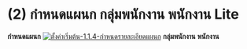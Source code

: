 # (2)    กำหนดแผนก กลุ่มพนักงาน พนักงาน Lite

**กำหนดแผนก** [![ตั้งค่าเริ่มต้น-1.1.4-กำหนดรายละเอียดแผนก](/images/ตั้งค่าเริ่มต้น-1.1.4-กำหนดรายละเอียดแผนก.jpg)](/images/ตั้งค่าเริ่มต้น-1.1.4-กำหนดรายละเอียดแผนก.jpg)
**กลุ่มพนักงาน**   **พนักงาน**  

